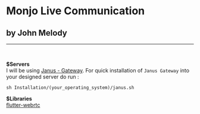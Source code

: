 # Monjo Live Communication
## by John Melody
---
<br />

<b>$Servers</b> <br/>
I will be using [Janus - Gateway](https://github.com/meetecho/janus-gateway). For quick installation of ```Janus Gateway``` into your designed server do run :

```
sh Installation/(your_operating_system)/janus.sh
```

<b>$Libraries</b><br/>
[flutter-webrtc](https://github.com/flutter-webrtc/flutter-webrtc)